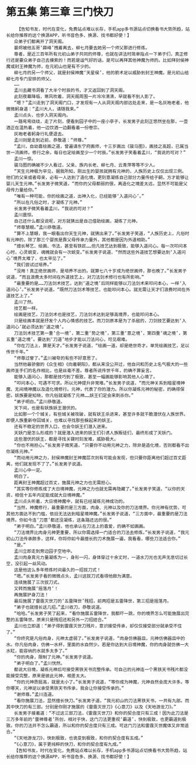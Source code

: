 # 第五集 第三章 三门快刀
        【告知书友，时代在变化，免费站点难以长存，手机app多书源站点切换看书大势所趋，站长给你推荐的这个换源APP，听书音色多、换源、找书都好使！】
       众弟子们都离开了洞天阁。
       晏烬被他五哥‘薛峰’拽着离去，柳七月要去她另一个师父那进行修炼。
       尊者，是近三百年所有元初山弟子共同的师尊，也就在讲法时简单指点一下弟子们，真正修行还是要众弟子自己去摸索的！而若是运气好的话，是可以再拜其他神魔为师的。比如拜封侯神魔或封王神魔为师，在元初山也是有不少的。
       柳七月的另一个师父，就是封侯神魔‘天星侯’，他的箭术足以威胁到封王神魔。是元初山给柳七月专门安排的师父。
       ……
       孟川去藏书洞看了大半个时辰的书，才又返回到了洞天阁。
       此刻夜幕降临，寒风吹着，洞天阁周围一片冷冷清清，早就看不到人影了。
       “嗯？”孟川走到了洞天阁门口，才发现有一人从洞天阁内部远处走来，是一名灰袍老者，他微微躬身道：“孟川大人，请随我来。”
       孟川点头，也步入洞天阁内。
       一路弯弯绕绕，走了片刻，便看到园子中的一座小亭子，长发男子此刻正悠然坐在那，一壶酒正在温热着，他一边饮酒一边翻看着一份卷宗。
       灰袍老者躬身行礼便退去。
       孟川则是走到近前，恭敬道：“师尊。”
       “孟川，自幼喜绘画之道，曾遍请东宁府画师，十三岁画出《骏马图》，画技之高超，已属当世一流画师。修行之余，每日也定绘画至少一个时辰。”长发男子笑看着孟川，“我说的可对？”
       孟川一惊。
       骏马图的确被不少人看过，父亲、族内长老、柳七月、云青萍等等不少人。
       “天生元神极为罕见，据我所知，刚出生的婴孩就拥有元神的，人族历史上仅仅出现三例。他们的父亲或者母亲，必有一人达到了造化境，更刻意凝练自己部分力量传给子嗣，方才能够让婴儿天生元神。”长发男子微笑道，“而你的父母都弱的很，离造化之境差太远，显然不可能是父母传力量给你。”
       “唯有一种可能，你的绘画之道，出神入化，已经能够‘入道问心’。”
       “所以在凡俗之时，才凝练了元神。”
       长发男子微笑看着孟川，“我说的可对？”
       孟川震惊。
       自己还什么都没说呢，对方就猜出是自己借助绘画，凝练了元神。
       “师尊慧眼。”孟川恭敬道。
       “算不上慧眼，我一眼看出你天生元神，就猜出来了。”长发男子笑道，“人族历史上，凡俗时有元神的，除了那三个婴孩是靠父母传承力量外，其他都是因为外道相助。”
       “擅长琴艺、绘画、书法，甚至有铁匠……但凡技艺达到极致，能够入道问心。每一次叩问本心时，心灵蜕变，魂魄就会有一次蜕变。”长发男子说道，“然而这些外道技艺想要达到‘入道问心’境界太难了，也太罕见了。”
       “我们尝试过培养。”
       “没用！真正绝世画师，是培养不出的。就算七八十岁成为绝世画师，那也晚了。”长发男子说道，“而且浪费太多时间在外道技艺上，对刀法剑术修行也有所影响。”
       “最重要的是……刀法剑术技艺，达到‘道之境’后同样能够以刀法剑术来叩问本心，一样‘入道问心’。”长发男子说道，“既然刀法剑术等技艺，也能叩问本心。就无需让天才们浪费时间在外道技艺上了。”
       孟川了然。
       技艺都一样。
       绘画是技艺，刀法剑术也是技艺，刀法剑术达到足够高境界，也能叩问本心。
       只是绘画本就是抒发个人内心情感的技艺。而刀剑原本是为了杀敌的，刀剑技艺要达到‘入道问心’就必须达到‘道之境’。
       刀法剑术技艺第一重‘合一境’，第二重‘势之境’，第三重‘意之境’，第四重‘魂之境’，第五重‘道之境’。要达到‘刀道’地步才能以刀法问心，可见艰难。
       “你在刀法上，算是天才。”长发男子说道，“绘画一道，却是绝世奇才。单凭绘画技艺，足以传世千年。”
       “师尊过誉了。”孟川被夸的有些不好意思了。
       当然他最骄傲的《众生相》《向着朝阳》，都从来没公开过，他自问和历史上名气极大的一些画师圣手们的名作相比，也是丝毫不差。尊者所说传世千年，的确不算妄言。
       能够入道问心，那都是技巧到了极致，甚至一幅画能够影响其他人心境了。
       “叩问本心，可遇不可求。所以元神提升非常难。”长发男子说道，“而元神关系到暗星境神魔、无间境神魔以及造化境修行。元神，代表了你的潜力。所以你凝练元神的秘密，的确得保密。妖族要是知晓，你凡俗就凝练了元神……妖王们定会来刺杀你。”
       “弟子明白。”孟川恭敬道。
       天下间，也是有妖族妖王潜伏的。
       比如那一个个城关，有些城关被攻破，就有妖王杀进来，甚至许多就干脆潜伏在人族世界。即便人族重新夺回城关，也难以寻找那些躲起来的妖王。
       还有不稳定的世界入口，也会令妖王们潜入进来。
       天妖门是怎么形成的？就是潜入进来的妖王们引诱人族叛徒们，最终形成了天妖门。
       这些潜伏的妖王，都是寻找关键时刻发难，威胁极大。
       “你也不用担心。”长发男子微笑道，“只要你不动用元神之力，除非是造化境，否则都看不出你凝练元神。”
       “而动用元神之力，封侯神魔封王神魔层次则有可能会发现，但只要你距离他们超过百丈距离，他们就发现不了了。”长发男子说道。
       孟川心中一定。
       明白了。
       距离封王神魔超过百丈，施展元神之力也无需担心。
       “其实等你修炼成了大日境神魔，元神之力也就无需再隐藏了。”长发男子笑道，“以你的天资，相信十五年内定能成就大日境神魔。”
       孟川点头听着，大日境神魔中，就有已经凝练元神成功的。
       “当然，神魔修行，最重要的是三方面，肉身、元神以及你的刀法境界。你元神有优势，可其他方面达不到门槛，依旧无法达到暗星境神魔。”长发男子说道，“三方面中，最重要的是刀法境界。你如今连‘刀意’都还没凝练，这条路还远的很。”
       “弟子明白。”孟川恭敬道，他也承认在刀法上的喜爱，的确不如画画。
       “刀法境界比肉身元神更重要，所以你需选择一门适合的刀法去修炼。”长发男子说道，“我元初山刀法传承颇多，这样，你将你如今最擅长的刀术施展一遍，我看看，哪些刀法适合你。”
       “是。”
       孟川立即走到旁边园子空地中。
       孟川肉身真元力量凝练为一，身形一闪，身体穿过十余丈时，一道水刀光也无声无息切过长空，没引起一丝风动。
       这是他这么多年修炼时间最久的一招拔刀式！
       “嗯。”长发男子看的微微点头，孟川这拔刀式看得他颇为满意。
       连续施展了三次拔刀式。
       又转而施展‘摇落月’！
       再施展护身刀法！
       最后施展了雷霆灭世刀的‘五雷降世’残招，前两招是五雷降世，第三招是摇落月。
       “弟子也就擅长这几招。”孟川收刀，恭敬说道。
       “哈哈。”长发男子笑了起来，“看你施展五雷降世，我都吓一跳，你的境界怎么可能施展出完整的五雷降世。原来只是残招还和另外一刀招结合。”
       孟川也立即道：“弟子得到雷霆灭世刀残片，意识接受传承，却仅仅接受部分就承受不住了。”
       “你终究是凡俗肉身，元神太虚弱了。”长发男子说道，“肉身仿佛器皿，元神仿佛器皿中的水。你凡俗肉身，仿佛一水杯，里面的水自然少。若是你达到大日境神魔，你的肉身就仿佛一大水缸，能容纳的水就多太多了。”
       “你的肉身，限制了元神。”长发男子说道。
       “弟子明白了。”孟川恍然。
       都说大日境，凝练元神后可接受黑铁天书完整传承。可自己的元神连一个黑铁天书残片都没能接受完整，原来是彼此元神，相差太大。
       “你的元神质挺高，就是太小了。”长发男子说道，“等你成为神魔，元神自然会庞大许多。等你哪天，元神足以承受黑铁天书传承，我会让你接受传承的。”
       “谢师尊。”孟川连道。
       “看你施展刀法，显然擅长快刀。”长发男子道，“我元初山的刀法黑铁天书，一共有九部。而其中快刀的有三部。分别是你刚才施展的《雷霆灭世刀》《心意刀》以及《天地游龙刀》。”
       长发男子接着道：“不过这三部刀法，《雷霆灭世刀》和你的契合度只有三成！因为此刀法是三万多年前的‘雷神尊者’所创，相对于快，这门刀法更重视‘霸道’，快到极致，也更霸道到极致。你的刀法并不怎么霸道，所以和你的契合度只有三成。可这门刀法和雷霆灭世魔体又非常适合。”
       “《天地游龙刀》，快到极致，也诡变到极致，和你的契合度有五成。”
       “《心意刀》，属于更纯粹的快刀，和你的契合度有九成。”
       【告知书友，时代在变化，免费站点难以长存，手机app多书源站点切换看书大势所趋，站长给你推荐的这个换源APP，听书音色多、换源、找书都好使！】